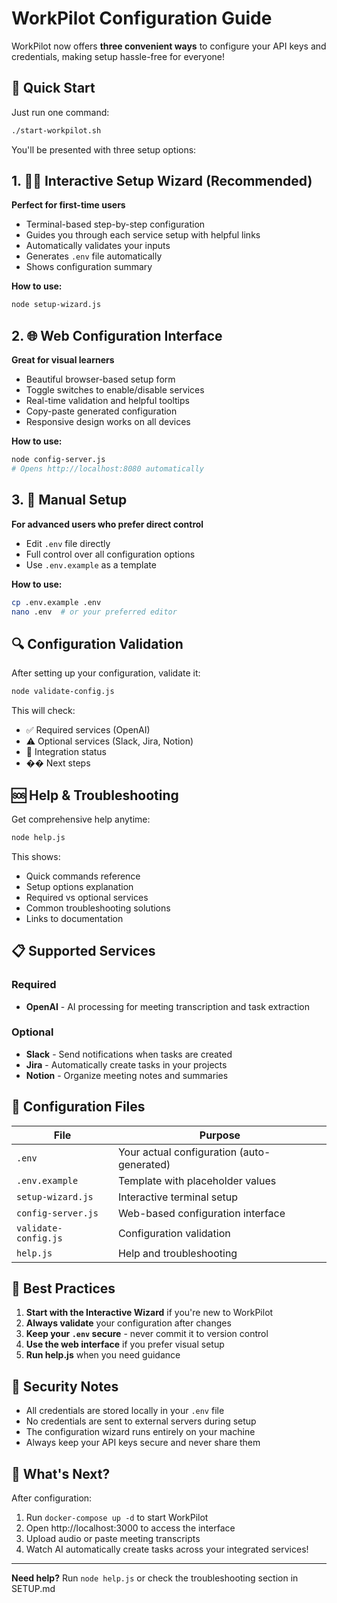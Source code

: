 # WorkPilot Configuration Guide

WorkPilot now offers **three convenient ways** to configure your API keys and credentials, making setup hassle-free for everyone!

## 🚀 Quick Start

Just run one command:
```bash
./start-workpilot.sh
```

You'll be presented with three setup options:

## 1. 🧙‍♂️ Interactive Setup Wizard (Recommended)

**Perfect for first-time users**

- Terminal-based step-by-step configuration
- Guides you through each service setup with helpful links
- Automatically validates your inputs
- Generates `.env` file automatically
- Shows configuration summary

**How to use:**
```bash
node setup-wizard.js
```

## 2. 🌐 Web Configuration Interface

**Great for visual learners**

- Beautiful browser-based setup form
- Toggle switches to enable/disable services
- Real-time validation and helpful tooltips
- Copy-paste generated configuration
- Responsive design works on all devices

**How to use:**
```bash
node config-server.js
# Opens http://localhost:8080 automatically
```

## 3. 📝 Manual Setup

**For advanced users who prefer direct control**

- Edit `.env` file directly
- Full control over all configuration options
- Use `.env.example` as a template

**How to use:**
```bash
cp .env.example .env
nano .env  # or your preferred editor
```

## 🔍 Configuration Validation

After setting up your configuration, validate it:

```bash
node validate-config.js
```

This will check:
- ✅ Required services (OpenAI)
- ⚠️ Optional services (Slack, Jira, Notion)
- 🔗 Integration status
- �� Next steps

## 🆘 Help & Troubleshooting

Get comprehensive help anytime:

```bash
node help.js
```

This shows:
- Quick commands reference
- Setup options explanation
- Required vs optional services
- Common troubleshooting solutions
- Links to documentation

## 📋 Supported Services

### Required
- **OpenAI** - AI processing for meeting transcription and task extraction

### Optional
- **Slack** - Send notifications when tasks are created
- **Jira** - Automatically create tasks in your projects
- **Notion** - Organize meeting notes and summaries

## 🔧 Configuration Files

| File | Purpose |
|------|---------|
| `.env` | Your actual configuration (auto-generated) |
| `.env.example` | Template with placeholder values |
| `setup-wizard.js` | Interactive terminal setup |
| `config-server.js` | Web-based configuration interface |
| `validate-config.js` | Configuration validation |
| `help.js` | Help and troubleshooting |

## 🎯 Best Practices

1. **Start with the Interactive Wizard** if you're new to WorkPilot
2. **Always validate** your configuration after changes
3. **Keep your `.env` secure** - never commit it to version control
4. **Use the web interface** if you prefer visual setup
5. **Run help.js** when you need guidance

## 🔐 Security Notes

- All credentials are stored locally in your `.env` file
- No credentials are sent to external servers during setup
- The configuration wizard runs entirely on your machine
- Always keep your API keys secure and never share them

## 🚀 What's Next?

After configuration:
1. Run `docker-compose up -d` to start WorkPilot
2. Open http://localhost:3000 to access the interface
3. Upload audio or paste meeting transcripts
4. Watch AI automatically create tasks across your integrated services!

---

**Need help?** Run `node help.js` or check the troubleshooting section in SETUP.md
